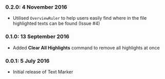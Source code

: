 
### 0.2.0: 4 November 2016

* Utilised `OverviewRuler` to help users easily find where in the file highlighted texts can be found (Issue #4)

### 0.1.0: 13 September 2016

* Added **Clear All Highlights** command to remove all highlights at once

### 0.0.1: 5 July 2016

* Initial release of Text Marker
